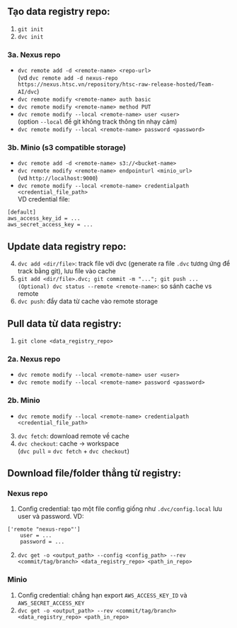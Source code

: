 ## Tạo data registry repo:
1. `git init`
2. `dvc init`

### 3a. Nexus repo
* `dvc remote add -d <remote-name> <repo-url>` \
(vd `dvc remote add -d nexus-repo https://nexus.htsc.vn/repository/htsc-raw-release-hosted/Team-AI/dvc`)
* `dvc remote modify <remote-name> auth basic`
* `dvc remote modify <remote-name> method PUT`
* `dvc remote modify --local <remote-name> user <user>` \
(option `--local` để git không track thông tin nhạy cảm)
* `dvc remote modify --local <remote-name> password <password>`
### 3b. Minio (s3 compatible storage)
* `dvc remote add -d <remote-name> s3://<bucket-name>`
* `dvc remote modify <remote-name> endpointurl <minio_url>` \
(vd `http://localhost:9000`)
* `dvc remote modify --local <remote-name> credentialpath <credential_file_path>` \
VD credential file:
```
[default]
aws_access_key_id = ...
aws_secret_access_key = ...
```

## Update data registry repo:
4. `dvc add <dir/file>`: track file với dvc (generate ra file `.dvc` tương ứng để track bằng git), lưu file vào cache
5. `git add <dir/file>.dvc; git commit -m "..."; git push ...` \
`(Optional) dvc status --remote <remote-name>`: so sánh cache vs remote
6. `dvc push`: đẩy data từ cache vào remote storage

## Pull data từ data registry:
1. `git clone <data_registry_repo>`
### 2a. Nexus repo
* `dvc remote modify --local <remote-name> user <user>`
* `dvc remote modify --local <remote-name> password <password>`
### 2b. Minio
* `dvc remote modify --local <remote-name> credentialpath <credential_file_path>`
3. `dvc fetch`: download remote về cache
4. `dvc checkout`: cache -> workspace \
(`dvc pull` = `dvc fetch` + `dvc checkout`)

## Download file/folder thẳng từ registry:
### Nexus repo
1. Config credential: tạo một file config giống như `.dvc/config.local` lưu user và password. VD:
```
['remote "nexus-repo"']
    user = ...
    password = ...
```
2. `dvc get -o <output_path> --config <config_path> --rev <commit/tag/branch> <data_registry_repo> <path_in_repo>`
### Minio
1. Config credential: chẳng hạn export `AWS_ACCESS_KEY_ID` và `AWS_SECRET_ACCESS_KEY`
2. `dvc get -o <output_path> --rev <commit/tag/branch> <data_registry_repo> <path_in_repo>`